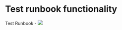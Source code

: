 # Test runbook functionality

Test Runbook - <a href="https://azuredeploy.net" target="_blank">
    <img src="http://azuredeploy.net/deploybutton.png"/>
</a>
